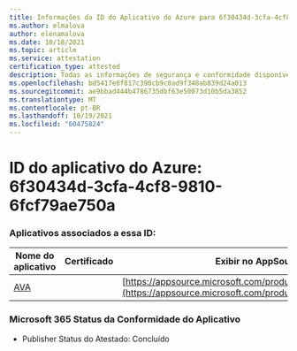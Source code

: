 ```yaml
---
title: Informações da ID do Aplicativo do Azure para 6f30434d-3cfa-4cf8-9810-6fcf79ae750a
ms.author: elmalova
author: elenamalova
ms.date: 10/18/2021
ms.topic: article
ms.service: attestation
certification_type: attested
description: Todas as informações de segurança e conformidade disponíveis para 6f30434d-3cfa-4cf8-9810-6fcf79ae750a.
ms.openlocfilehash: bd5417e8f817c390cb9c0ad9f348ab839d24a013
ms.sourcegitcommit: ae9bbad444b4786735dbf63e50073d10b5da3852
ms.translationtype: MT
ms.contentlocale: pt-BR
ms.lasthandoff: 10/19/2021
ms.locfileid: "60475824"
---
```

# <a name="azure-app-id-6f30434d-3cfa-4cf8-9810-6fcf79ae750a"></a>ID do aplicativo do Azure: 6f30434d-3cfa-4cf8-9810-6fcf79ae750a


### <a name="apps-associated-with-this-id"></a>Aplicativos associados a essa ID:
| **Nome do aplicativo** | **Certificado** | **Exibir no AppSource** |
|--------------|---------------|-----------------------|
| [AVA](https://docs.microsoft.com/microsoft-365-app-certification/forward/WA104381883) |  | [https://appsource.microsoft.com/product/office/WA104381883](https://appsource.microsoft.com/product/office/WA104381883) |

### <a name="microsoft-365-app-compliance-status"></a>Microsoft 365 Status da Conformidade do Aplicativo
- Publisher Status do Atestado: Concluído
